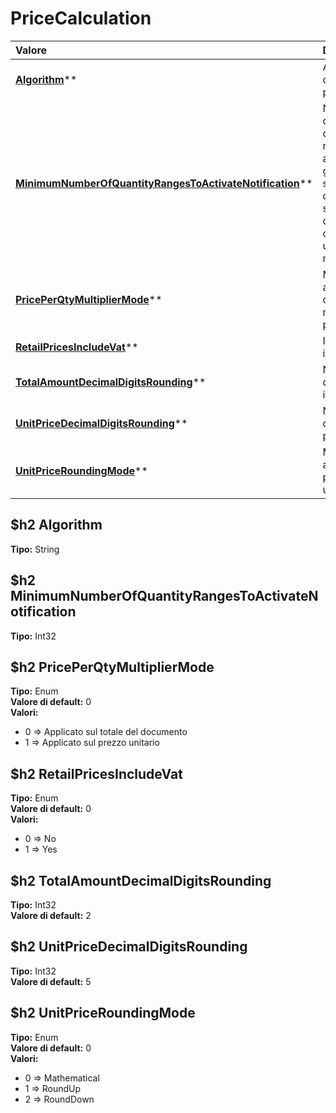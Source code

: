 # PriceCalculation

| Valore| Descrizione |
| :--- | :--- |
| [**Algorithm**](#algorithm)** | Algoritmo per il calcolo dei prezzi |
| [**MinimumNumberOfQuantityRangesToActivateNotification**](#minimumnumberofquantityrangestoactivatenotification)** | Numero minimo di scaglioni quantità necessari per attivare la gestione degli scaglioni (e non considerarli semplicemente come articoli di cui è richiesta una quantità minima) |
| [**PricePerQtyMultiplierMode**](#priceperqtymultipliermode)** | Modalità di applicazione del moltiplicatore prezzi |
| [**RetailPricesIncludeVat**](#retailpricesincludevat)** | I prezzi retail includono l'IVA |
| [**TotalAmountDecimalDigitsRounding**](#totalamountdecimaldigitsrounding)** | Numero di cifre decimali negli importi totali |
| [**UnitPriceDecimalDigitsRounding**](#unitpricedecimaldigitsrounding)** | Numero di cifre decimali nei prezzi unitari |
| [**UnitPriceRoundingMode**](#unitpriceroundingmode)** | Modalità di arrotondamento per i prezzi unitaru |

$h2 Algorithm 
-----
**Tipo:** String	 

$h2 MinimumNumberOfQuantityRangesToActivateNotification 
-----
**Tipo:** Int32	 

$h2 PricePerQtyMultiplierMode 
-----
**Tipo:** Enum	 
**Valore di default:** 0	 
**Valori:**
* 0 => Applicato sul totale del documento
* 1 => Applicato sul prezzo unitario

$h2 RetailPricesIncludeVat 
-----
**Tipo:** Enum	 
**Valore di default:** 0	 
**Valori:**
* 0 => No
* 1 => Yes

$h2 TotalAmountDecimalDigitsRounding 
-----
**Tipo:** Int32	 
**Valore di default:** 2	 

$h2 UnitPriceDecimalDigitsRounding 
-----
**Tipo:** Int32	 
**Valore di default:** 5	 

$h2 UnitPriceRoundingMode 
-----
**Tipo:** Enum	 
**Valore di default:** 0	 
**Valori:**
* 0 => Mathematical
* 1 => RoundUp
* 2 => RoundDown

